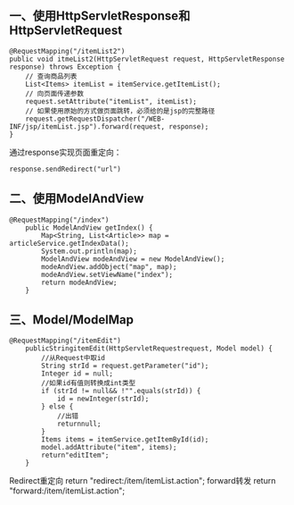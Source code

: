 ## 一、使用HttpServletResponse和HttpServletRequest
```
@RequestMapping("/itemList2")
public void itmeList2(HttpServletRequest request, HttpServletResponse response) throws Exception {
    // 查询商品列表
    List<Items> itemList = itemService.getItemList();
    // 向页面传递参数
    request.setAttribute("itemList", itemList);
    // 如果使用原始的方式做页面跳转，必须给的是jsp的完整路径
    request.getRequestDispatcher("/WEB-INF/jsp/itemList.jsp").forward(request, response);
}
```
通过response实现页面重定向：
```
response.sendRedirect("url")
```
## 二、使用ModelAndView
```
@RequestMapping("/index")
	public ModelAndView getIndex() {
		Map<String, List<Article>> map = articleService.getIndexData();
		System.out.println(map);
		ModelAndView modeAndView = new ModelAndView();
		modeAndView.addObject("map", map);
		modeAndView.setViewName("index");
		return modeAndView;
	}
```
## 三、Model/ModelMap
```
@RequestMapping("/itemEdit")
	publicStringitemEdit(HttpServletRequestrequest, Model model) {
		//从Request中取id
		String strId = request.getParameter("id");
		Integer id = null;
		//如果id有值则转换成int类型
		if (strId != null&& !"".equals(strId)) {
			id = newInteger(strId);
		} else {
			//出错
			returnnull;
		}
		Items items = itemService.getItemById(id);
		model.addAttribute("item", items);
		return"editItem";
	}
```
Redirect重定向
return "redirect:/item/itemList.action";
forward转发
return "forward:/item/itemList.action";
